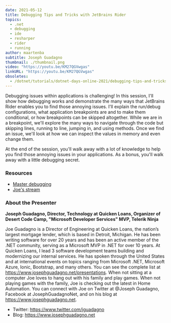 ```yaml
---
date: 2021-05-12
title: Debugging Tips and Tricks with JetBrains Rider
topics:
  - .net
  - debugging
  - ide
  - resharper
  - rider
  - running
author: maartenba
subtitle: Joseph Guadagno
thumbnail: ./thumbnail.png
video: "https://youtu.be/KM27QGVwgas"
linkURL: "https://youtu.be/KM27QGVwgas"
obsoletes:
  - /dotnet/tutorials/dotnet-days-online-2021/debugging-tips-and-tricks-with-jetbrains-rider/
---
```


Debugging issues within applications is challenging! In this session, I'll show how debugging works and demonstrate the many ways that JetBrains Rider enables you to find those annoying issues. I'll explain the run/debug configurations, what application breakpoints are and to make them conditional, or how breakpoints can be skipped altogether. While we are in a breakpoint, we'll explore the many ways to navigate through the code but skipping lines, running to line, jumping in, and using methods. Once we find an issue, we'll look at how we can inspect the values in memory and even change them.

At the end of the session, you'll walk away with a lot of knowledge to help you find those annoying issues in your applications. As a bonus, you'll walk away with a little debugging secret.

### Resources

- [Master debugging](https://github.com/jguadagno/mastering-debugging)
- [Joe's stream](http://jjg.me/stream)

### About the Presenter

**Joseph Guadagno, Director, Technology at Quicken Loans, Organizer of Desert Code Camp, "Microsoft Developer Services" MVP, Telerik Ninja**

Joe Guadagno is a Director of Engineering at Quicken Loans, the nation’s largest mortgage lender, which is based in Detroit, Michigan. He has been writing software for over 20 years and has been an active member of the .NET community, serving as a Microsoft MVP in .NET for over 10 years. At Quicken Loans, I lead 3 software development teams building and modernizing our internal services. He has spoken through the United States and at international events on topics ranging from Microsoft .NET, Microsoft Azure, Ionic, Bootstrap, and many others. You can see the complete list at <https://www.josephguadagno.net/presentations>. When not sitting at a computer Joe loves to hang out with his family and play games. When not playing games with the family, Joe is checking out the latest in Home Automation. You can connect with Joe on Twitter at @Joseph Guadagno, Facebook at JosephGuadagnoNet, and on his blog at <https://www.josephguadagno.net>.

- Twitter: <https://www.twitter.com/jguadagno>
- Blog: <https://www.josephguadagno.net>
